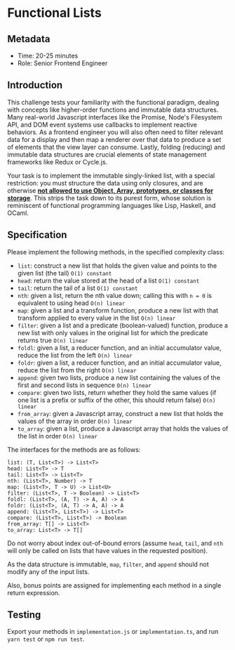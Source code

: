 # Functional Lists

## Metadata

- Time: 20-25 minutes
- Role: Senior Frontend Engineer

## Introduction

This challenge tests your familiarity with the functional paradigm, dealing with concepts like higher-order functions and immutable data structures. Many real-world Javascript interfaces like the Promise, Node's Filesystem API, and DOM event systems use callbacks to implement reactive behaviors. As a frontend engineer you will also often need to filter relevant data for a display and then map a renderer over that data to produce a set of elements that the view layer can consume. Lastly, folding (reducing) and immutable data structures are crucial elements of state management frameworks like Redux or Cycle.js.

Your task is to implement the immutable singly-linked list, with a special restriction: you must structure the data using only closures, and are otherwise **<ins>not allowed to use Object, Array, prototypes, or classes for storage</ins>**. This strips the task down to its purest form, whose solution is reminiscent of functional programming languages like Lisp, Haskell, and OCaml.

## Specification

Please implement the following methods, in the specified complexity class:
- `list`: construct a new list that holds the given value and points to the given list (the tail) `O(1) constant`
- `head`: return the value stored at the head of a list `O(1) constant`
- `tail`: return the tail of a list `O(1) constant`
- `nth`: given a list, return the nth value down; calling this with `n = 0` is equivalent to using head `O(n) linear`
- `map`: given a list and a transform function, produce a new list with that transform applied to every value in the list `O(n) linear`
- `filter`: given a list and a predicate (boolean-valued) function, produce a new list with only values in the original list for which the predicate returns true `O(n) linear`
- `foldl`: given a list, a reducer function, and an initial accumulator value, reduce the list from the left `O(n) linear`
- `foldr`: given a list, a reducer function, and an initial accumulator value, reduce the list from the right `O(n) linear`
- `append`: given two lists, produce a new list containing the values of the first and second lists in sequence `O(n) linear`
- `compare`: given two lists, return whether they hold the same values (if one list is a prefix or suffix of the other, this should return false) `O(n) linear`
- `from_array`: given a Javascript array, construct a new list that holds the values of the array in order `O(n) linear`
- `to_array`: given a list, produce a Javascript array that holds the values of the list in order `O(n) linear`

The interfaces for the methods are as follows:
```
list: (T, List<T>) -> List<T>
head: List<T> -> T
tail: List<T> -> List<T>
nth: (List<T>, Number) -> T
map: (List<T>, T -> U) -> List<U>
filter: (List<T>, T -> Boolean) -> List<T>
foldl: (List<T>, (A, T) -> A, A) -> A
foldr: (List<T>, (A, T) -> A, A) -> A
append: (List<T>, List<T>) -> List<T>
compare: (List<T>, List<T>) -> Boolean
from_array: T[] -> List<T>
to_array: List<T> -> T[]
```

Do not worry about index out-of-bound errors (assume `head`, `tail`, and `nth` will only be called on lists that have values in the requested position).

As the data structure is immutable, `map`, `filter`, and `append` should not modify any of the input lists.

Also, bonus points are assigned for implementing each method in a single return expression.

## Testing

Export your methods in `implementation.js` or `implementation.ts`, and run `yarn test` or `npm run test`.
